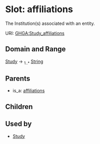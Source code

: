 
# Slot: affiliations


The Institution(s) associated with an entity.

URI: [GHGA:Study_affiliations](https://w3id.org/GHGA/Study_affiliations)


## Domain and Range

[Study](Study.md) &#8594;  <sub>1..\*</sub> [String](types/String.md)

## Parents

 *  is_a: [affiliations](affiliations.md)

## Children


## Used by

 * [Study](Study.md)

